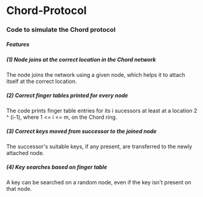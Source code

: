 # Chord-Protocol
### Code to simulate the Chord protocol

##### Features<br>
##### (1) Node joins at the correct location in the Chord network
The node joins the network using a given node, which helps it to attach itself at the correct location.

##### (2) Correct finger tables printed for every node
The code prints finger table entries for its i sucessors at least at a location 2 ^ (i-1), where 1 <= i <= m, on the Chord ring.

##### (3) Correct keys moved from successor to the joined node
The successor's suitable keys, if any present, are transferred to the newly attached node.

##### (4) Key searches based on finger table 
A key can be searched on a random node, even if the key isn't present on that node.
